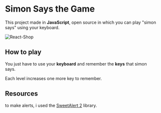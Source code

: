 ﻿# Simon Says the Game

This project made in **JavaScript**, open source in which you can play "simon says" using your keyboard.

![React-Shop](https://brakoweb.com/images/fulls/simon-says.png)

## How to play
You just have to use your **keyboard** and remember the **keys** that simon says.

Each level increases one more key to remember.

## Resources
to make alerts, i used the [SweetAlert 2](https://sweetalert2.github.io/)  library.
